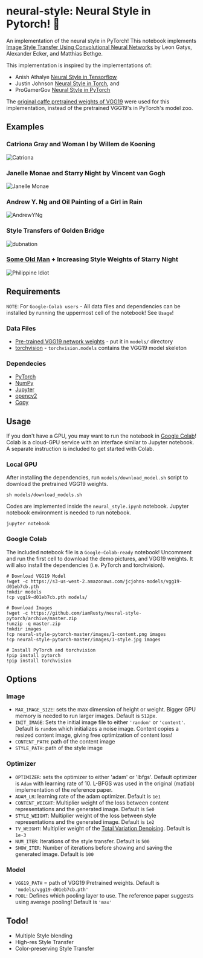 # neural-style: Neural Style in Pytorch! :art:

An implementation of the neural style in PyTorch! This notebook implements [Image Style Transfer Using Convolutional Neural Networks](https://www.cv-foundation.org/openaccess/content_cvpr_2016/papers/Gatys_Image_Style_Transfer_CVPR_2016_paper.pdf) by Leon Gatys, Alexander Ecker, and Matthias Bethge. 

This implementation is inspired by the implementations of:
* Anish Athalye [Neural Style in Tensorflow](https://github.com/anishathalye/neural-style),
* Justin Johnson [Neural Style in Torch](https://github.com/jcjohnson/neural-style), and
* ProGamerGov [Neural Style in PyTorch](https://github.com/ProGamerGov/neural-style-pt)

The [original caffe pretrained weights of VGG19](https://github.com/jcjohnson/pytorch-vgg) were used for this implementation, instead of the pretrained VGG19's in PyTorch's model zoo.

## Examples
### Catriona Gray and Woman I by Willem de Kooning
![Catriona](https://i.imgur.com/Cx7WEZo.jpg)

### Janelle Monae and Starry Night by Vincent van Gogh
![Janelle Monae](https://i.imgur.com/WWq6I1U.jpg)

### Andrew Y. Ng and Oil Painting of a Girl in Rain
![AndrewYNg](https://i.imgur.com/cO9YdZI.jpg)

### Style Transfers of Golden Bridge
![dubnation](https://i.imgur.com/K2eCqjA.jpg)

### [Some Old Man](https://www.google.com/search?q=philippine+idiot&source=lnms&tbm=isch&sa=X&ved=0ahUKEwi0p_PDqK3fAhVIabwKHRWeCPQQ_AUIDigB&biw=2560&bih=1311) + Increasing Style Weights of Starry Night
![Philippine Idiot](https://i.imgur.com/bK8bnCN.jpg)

## Requirements
`NOTE`: For `Google-Colab users` - All data files and dependencies can be installed by running the uppermost cell of the notebook! See `Usage`!

### Data Files
* [Pre-trained VGG19 network weights](https://s3-us-west-2.amazonaws.com/jcjohns-models/vgg16-00b39a1b.pth) - put it in `models/` directory
* [torchvision](https://pytorch.org/) - `torchvision.models` contains the VGG19 model skeleton

### Dependecies
* [PyTorch](https://pytorch.org/)
* [NumPy](https://www.scipy.org/install.html)
* [Jupyter](http://jupyter.org/install)
* [opencv2](https://matplotlib.org/users/installing.html)
* [Copy](https://docs.python.org/3/library/copy.html)

## Usage
If you don't have a GPU, you may want to run the notebook in [Google Colab](https://colab.research.google.com)! Colab is a cloud-GPU service with an interface similar to Jupyter notebook. A separate instruction is included to get started with Colab.

### Local GPU
After installing the dependencies, run `models/download_model.sh` script to download the pretrained VGG19 weights. 
```
sh models/download_models.sh
```

Codes are implemented inside the `neural_style.ipynb` notebook. Jupyter notebook environment is needed to run notebook.
```
jupyter notebook
```

### Google Colab
The included notebook file is a `Google-Colab-ready` notebook! Uncomment and run the first cell to download the demo pictures, and VGG19 weights. It will also install the dependencies (i.e. PyTorch and torchvision).
```
# Download VGG19 Model
!wget -c https://s3-us-west-2.amazonaws.com/jcjohns-models/vgg19-d01eb7cb.pth
!mkdir models
!cp vgg19-d01eb7cb.pth models/

# Download Images
!wget -c https://github.com/iamRusty/neural-style-pytorch/archive/master.zip
!unzip -q master.zip
!mkdir images
!cp neural-style-pytorch-master/images/1-content.png images
!cp neural-style-pytorch-master/images/1-style.jpg images

# Install PyTorch and torchvision
!pip install pytorch
!pip install torchvision
```
## Options
### Image
* `MAX_IMAGE_SIZE`: sets the max dimension of height or weight. Bigger GPU memory is needed to run larger images. Default is `512`px.
* `INIT_IMAGE`: Sets the initial image file to either `'random'` or `'content'`. Default is `random` which initializes a noise image. Content copies a resized content image, giving free optimization of content loss!
* `CONTENT_PATH`: path of the content image
* `STYLE_PATH`: path of the style image

### Optimizer
* `OPTIMIZER`: sets the optimizer to either 'adam' or 'lbfgs'. Default optimizer is `Adam` with learning rate of 10. L-BFGS was used in the original (matlab) implementation of the reference paper.
* `ADAM_LR`: learning rate of the adam optimizer. Default is `1e1`
* `CONTENT_WEIGHT`: Multiplier weight of the loss between content representations and the generated image. Default is `5e0`
* `STYLE_WEIGHT`: Multiplier weight of the loss between style representations and the generated image. Default is `1e2`
* `TV_WEIGHT`: Multiplier weight of the [Total Variation Denoising](https://github.com/jcjohnson/neural-style/issues/302). Default is `1e-3`
* `NUM_ITER`: Iterations of the style transfer. Default is `500`
* `SHOW_ITER`: Number of iterations before showing and saving the generated image. Default is `100`

### Model
* `VGG19_PATH` = path of VGG19 Pretrained weights. Default is `'models/vgg19-d01eb7cb.pth'`
* `POOL`: Defines which pooling layer to use. The reference paper suggests using average pooling! Default is `'max'`

## Todo!
* Multiple Style blending
* High-res Style Transfer
* Color-preserving Style Transfer